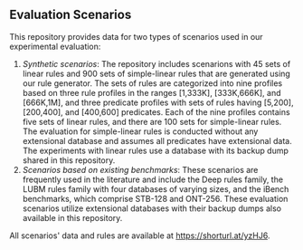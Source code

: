 ## Evaluation Scenarios

This repository provides data for two types of scenarios used in our experimental evaluation:

1. *Synthetic scenarios*: The repository includes scenarions with 45 sets of linear rules and 900 sets of simple-linear rules that are generated using our rule generator. The sets of rules are categorized into nine profiles based on three rule profiles in the ranges [1,333K], [333K,666K], and [666K,1M], and three predicate profiles with sets of rules having [5,200], [200,400], and [400,600] predicates. Each of the nine profiles contains five sets of linear rules, and there are 100 sets for simple-linear rules. The evaluation for simple-linear rules is conducted without any extensional database and assumes all predicates have extensional data. The experiments with linear rules use a database with its backup dump shared in this repository.
2. *Scenarios based on existing benchmarks*: These scenarios are frequently used in the literature and include the Deep rules family, the LUBM rules family with four databases of varying sizes, and the iBench benchmarks, which comprise STB-128 and ONT-256. These evaluation scenarios utilize extensional databases with their backup dumps also available in this repository.

All scenarios' data and rules are available at https://shorturl.at/yzHJ6.

<!-- https://bit.ly/41KCA5I.-->
